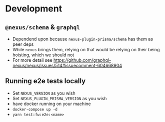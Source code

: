 # Development

## `@nexus/schema` & `graphql`

- Dependend upon because `nexus-plugin-prisma/schema` has them as peer deps
- While `nexus` brings them, relying on that would be relying on their being hoisting, which we should not
- For more detail see https://github.com/graphql-nexus/nexus/issues/514#issuecomment-604668904

## Running e2e tests locally

- Set `NEXUS_VERSION` as you wish
- Set `NEXUS_PLUGIN_PRISMA_VERSION` as you wish
- have docker running on your machine
- `docker-compose up -d`
- `yarn test:fw:e2e:<name>`
